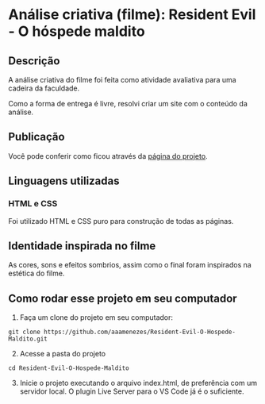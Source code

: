 # Análise criativa (filme): Resident Evil - O hóspede maldito

## Descrição

A análise criativa do filme foi feita como atividade avaliativa para uma cadeira da faculdade.

Como a forma de entrega é livre, resolvi criar um site com o conteúdo da análise.

## Publicação

Você pode conferir como ficou através da [página do projeto](https://aaamenezes.github.io/Resident-Evil-O-Hospede-Maldito/).

## Linguagens utilizadas

### HTML e CSS

Foi utilizado HTML e CSS puro para construção de todas as páginas.  

## Identidade inspirada no filme

As cores, sons e efeitos sombrios, assim como o final foram inspirados na estética do filme.

## Como rodar esse projeto em seu computador

1. Faça um clone do projeto em seu computador:

```
git clone https://github.com/aaamenezes/Resident-Evil-O-Hospede-Maldito.git
```

2. Acesse a pasta do projeto

```
cd Resident-Evil-O-Hospede-Maldito
```

3. Inicie o projeto executando o arquivo index.html, de preferência com um servidor local. O plugin Live Server para o VS Code já é o suficiente.

